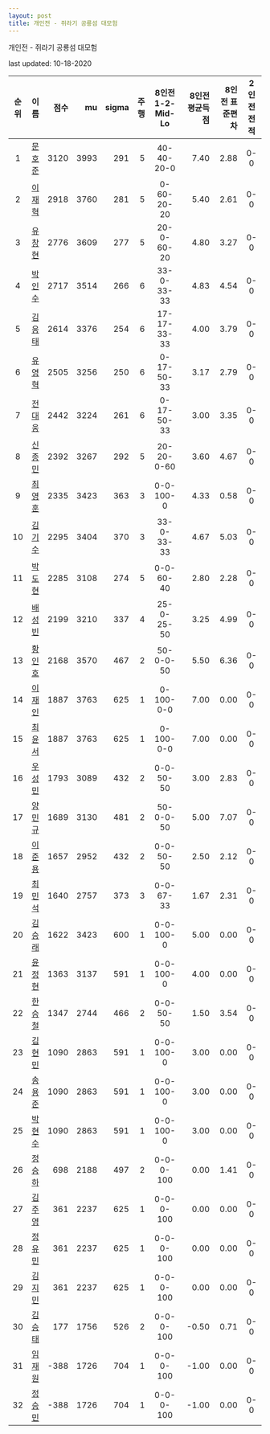 ```yaml
---
layout: post
title: 개인전 - 쥐라기 공룡섬 대모험
---
```



개인전 - 쥐라기 공룡섬 대모험


last updated: 10-18-2020

| 순위 | 이름 | 점수 | mu | sigma | 주행 | 8인전 1-2-Mid-Lo | 8인전 평균득점 | 8인전 표준편차 | 2인전 전적 |
|:---:|:---:|---:|---:|---:|---:|:---:|---:|---:|:---:|
| 1 | [문호준](../munhojun) | 3120 | 3993 | 291 | 5 | 40-40-20-0 | 7.40 | 2.88 | 0-0 |
| 2 | [이재혁](../ijaehyeok) | 2918 | 3760 | 281 | 5 | 0-60-20-20 | 5.40 | 2.61 | 0-0 |
| 3 | [유창현](../yuchanghyeon) | 2776 | 3609 | 277 | 5 | 20-0-60-20 | 4.80 | 3.27 | 0-0 |
| 4 | [박인수](../bakinsu) | 2717 | 3514 | 266 | 6 | 33-0-33-33 | 4.83 | 4.54 | 0-0 |
| 5 | [김응태](../gimeungtae) | 2614 | 3376 | 254 | 6 | 17-17-33-33 | 4.00 | 3.79 | 0-0 |
| 6 | [유영혁](../yuyeonghyeok) | 2505 | 3256 | 250 | 6 | 0-17-50-33 | 3.17 | 2.79 | 0-0 |
| 7 | [전대웅](../jeondaewoong) | 2442 | 3224 | 261 | 6 | 0-17-50-33 | 3.00 | 3.35 | 0-0 |
| 8 | [신종민](../shinjongmin) | 2392 | 3267 | 292 | 5 | 20-20-0-60 | 3.60 | 4.67 | 0-0 |
| 9 | [최영훈](../choiyeonghun) | 2335 | 3423 | 363 | 3 | 0-0-100-0 | 4.33 | 0.58 | 0-0 |
| 10 | [김기수](../gimgisu) | 2295 | 3404 | 370 | 3 | 33-0-33-33 | 4.67 | 5.03 | 0-0 |
| 11 | [박도현](../bakdohyeon) | 2285 | 3108 | 274 | 5 | 0-0-60-40 | 2.80 | 2.28 | 0-0 |
| 12 | [배성빈](../baeseongbin) | 2199 | 3210 | 337 | 4 | 25-0-25-50 | 3.25 | 4.99 | 0-0 |
| 13 | [황인호](../hwanginho) | 2168 | 3570 | 467 | 2 | 50-0-0-50 | 5.50 | 6.36 | 0-0 |
| 14 | [이재인](../ijaein) | 1887 | 3763 | 625 | 1 | 0-100-0-0 | 7.00 | 0.00 | 0-0 |
| 15 | [최윤서](../choiyunseo) | 1887 | 3763 | 625 | 1 | 0-100-0-0 | 7.00 | 0.00 | 0-0 |
| 16 | [우성민](../useongmin) | 1793 | 3089 | 432 | 2 | 0-0-50-50 | 3.00 | 2.83 | 0-0 |
| 17 | [양민규](../yangmingyu) | 1689 | 3130 | 481 | 2 | 50-0-0-50 | 5.00 | 7.07 | 0-0 |
| 18 | [이준용](../ijunyong) | 1657 | 2952 | 432 | 2 | 0-0-50-50 | 2.50 | 2.12 | 0-0 |
| 19 | [최민석](../choiminseok) | 1640 | 2757 | 373 | 3 | 0-0-67-33 | 1.67 | 2.31 | 0-0 |
| 20 | [김승래](../gimseungrae) | 1622 | 3423 | 600 | 1 | 0-0-100-0 | 5.00 | 0.00 | 0-0 |
| 21 | [윤정현](../yunjeonghyeon) | 1363 | 3137 | 591 | 1 | 0-0-100-0 | 4.00 | 0.00 | 0-0 |
| 22 | [한승철](../hanseungcheol) | 1347 | 2744 | 466 | 2 | 0-0-50-50 | 1.50 | 3.54 | 0-0 |
| 23 | [김현민](../gimhyunmin) | 1090 | 2863 | 591 | 1 | 0-0-100-0 | 3.00 | 0.00 | 0-0 |
| 24 | [송용준](../songyongjun) | 1090 | 2863 | 591 | 1 | 0-0-100-0 | 3.00 | 0.00 | 0-0 |
| 25 | [박현수](../bakhyeonsu) | 1090 | 2863 | 591 | 1 | 0-0-100-0 | 3.00 | 0.00 | 0-0 |
| 26 | [정승하](../jeongseungha) | 698 | 2188 | 497 | 2 | 0-0-0-100 | 0.00 | 1.41 | 0-0 |
| 27 | [김주영](../gimjuyeong) | 361 | 2237 | 625 | 1 | 0-0-0-100 | 0.00 | 0.00 | 0-0 |
| 28 | [정유민](../jeongyumin) | 361 | 2237 | 625 | 1 | 0-0-0-100 | 0.00 | 0.00 | 0-0 |
| 29 | [김지민](../gimjimin) | 361 | 2237 | 625 | 1 | 0-0-0-100 | 0.00 | 0.00 | 0-0 |
| 30 | [김승태](../gimseungtae) | 177 | 1756 | 526 | 2 | 0-0-0-100 | -0.50 | 0.71 | 0-0 |
| 31 | [임재원](../imjaewon) | -388 | 1726 | 704 | 1 | 0-0-0-100 | -1.00 | 0.00 | 0-0 |
| 32 | [정승민](../jeongseungmin) | -388 | 1726 | 704 | 1 | 0-0-0-100 | -1.00 | 0.00 | 0-0 |
